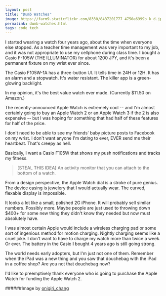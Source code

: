 ```yaml
---
layout: post
title: "Dumb Watches"
image: https://farm9.staticflickr.com/8330/8437201777_4750a6999b_k_d.jpg
permalink: dumb-watches.html
tags: code tech
---
```


I started wearing a watch four years ago, about the time when everyone else stopped. As a teacher time management was very important to my job, and it was not appropriate to use my cellphone during class time. I bought a Casio F-105W (THE ILLUMINATOR) for about 1200 JPY, and it's been a permanent fixture on my wrist ever since.

The Casio F105W-1A has a three-button UI. It tells time in 24H or 12H. It has an alarm and a stopwatch. It's water resistant. The killer app is a green-glowing backlight.

In my opinion, it's the best value watch ever made. (Currently $11.50 on Amazon.)

The recently-announced Apple Watch is extremely cool -- and I'm almost certainly going to buy an Apple Watch 2 or an Apple Watch 3 if the 2 is also expensive -- but I was hoping for something that had half of these features for half of the price.

I don't need to be able to see my friends' baby picture posts to Facebook on my wrist. I don't want anyone I'm dating to ever, EVER send me their heartbeat. That's creepy as hell.

Basically, I want a Casio F105W that shows my push notifications and tracks my fitness.

>[STEAL THIS IDEA] An activity monitor that you can attach to the bottom of a watch.

From a design perspective, the Apple Watch dial is a stroke of pure genius. The device casing is jewelery that I would actually wear. The curved, flexable display is impossible.

It looks a lot like a small, polished 2G iPhone. It will probably sell similar numbers. Possibly more. Maybe people are just used to throwing down $400+ for some new thing they didn't know they needed but now must absolutely have.

I was almost certain Apple would include a wireless charging pad or some sort of ingenious method for motion charging. Nightly charging seems like a cruel joke. I don't want to have to charge my watch more than twice a week. Or ever. The battery in the Casio I bought 4 years ago is still going strong.

The world needs early adopters, but I'm just not one of them. Remember when the iPad was a new thing and you saw that douchebag with the iPad in a coffee shop? Are you not that douchebag now?

I'd like to preemptively thank everyone who is going to purchase the Apple Watch for funding the Apple Watch 2.

######Image by [onigiri_chang](https://www.flickr.com/photos/onigiri_chang/)